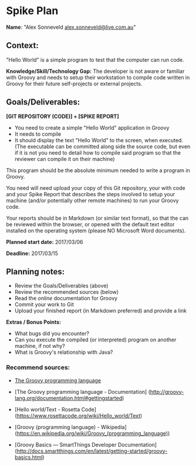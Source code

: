 Spike Plan
==============

**Name**: "Alex Sonneveld <alex.sonneveld@live.com.au>"

## Context:
"Hello World" is a simple program to test that the computer can run code.

**Knowledge/Skill/Technology Gap:**
The developer is not aware or familiar with Groovy and needs to setup their
workstation to compile code written in Groovy for their future self-projects or
external projects.

## Goals/Deliverables:
**[GIT REPOSITORY (CODE)] + [SPIKE REPORT]**

- You need to create a simple "Hello World" application in Groovy
- It needs to compile
- It should display the text "Hello World" to the screen, when executed.
  (The executable can be committed along side the source code, but even if it is
  not you need to detail how to compile said program so that the reviewer can
  compile it on their machine)

This program should be the absolute minimum needed to write a program in Groovy.

You need will need upload your copy of this Git repository, your with code and
your Spike Report that describes the steps involved to setup your machine
(and/or potentially other remote machines) to run your Groovy code.

Your reports should be in Markdown (or similar text format), so that the can be
reviewed within the browser, or opened with the default text editor installed on
the operating system (please NO Microsoft Word documents).

**Planned start date:**  2017/03/06

**Deadline:**  2017/03/15

## Planning notes:
- Review the Goals/Deliverables (above)
- Review the recommended sources (below)
- Read the _online_ documentation for Groovy
- Commit your work to Git
- Upload your finished report (in Markdown preferred) and provide a link

**Extras / Bonus Points:**

- What bugs did you encounter?
- Can you execute the compiled (or interpreted) program on another machine, if
  not why?
- What is Groovy's relationship with Java?

### Recommend sources:
- [The Groovy programming language](http://groovy-lang.org/)

- [The Groovy programming language - Documentation]
  (http://groovy-lang.org/documentation.html#gettingstarted)

- [Hello world/Text - Rosetta Code]
  (https://www.rosettacode.org/wiki/Hello_world/Text)

- [Groovy (programming language) - Wikipedia]
  (https://en.wikipedia.org/wiki/Groovy_(programming_language))

- [Groovy Basics — SmartThings Developer Documentation]
  (http://docs.smartthings.com/en/latest/getting-started/groovy-basics.html)
